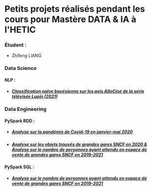 # Petits projets réalisés pendant les cours pour Mastère DATA & IA à l'HETIC

### Étudent :   
- Zhifeng LIANG

### Data Science
#### NLP :
- ##### [Classification naïve bayésienne sur les avis AlloCiné de la série télévisée Lupin (2021)](https://github.com/Zephons/HETIC_projets/blob/master/Data%20Science/NLP/naive_bayes_sur_avis_lupin_zhifeng.ipynb)

### Data Engineering
#### PySpark RDD :
- ##### [Analyse sur la pandémie de Covid-19 en janvier-mai 2020](https://github.com/Zephons/HETIC_projets/blob/master/Data%20Engineering/PySpark/PySpark%20RDD/spark_rdd_covid_zhifeng.ipynb)
- ##### [Analyse sur les objets trouvés de grandes gares SNCF en 2020 & Analyse sur le nombre de personnes ayant attendu en espace de vente de grandes gares SNCF en 2019-2021](https://github.com/Zephons/HETIC_projets/blob/master/Data%20Engineering/PySpark/PySpark%20RDD/spark_rdd_sncf_zhifeng.ipynb)

#### PySpark SQL :
- ##### [Analyse sur le nombre de personnes ayant attendu en espace de vente de grandes gares SNCF en 2019-2021](https://github.com/Zephons/HETIC_projets/blob/master/Data%20Engineering/PySpark/PySpark%20SQL/spark_sql_sncf_zhifeng.ipynb)